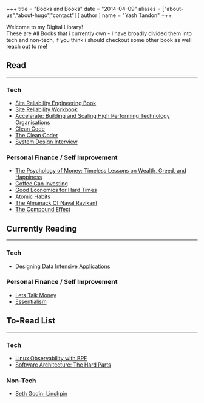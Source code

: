 +++
title = "Books and Books"
date = "2014-04-09"
aliases = ["about-us","about-hugo","contact"]
[ author ]
  name = "Yash Tandon"
+++

 Welcome to my Digital Library! \
 These are All Books that i currently own - I have broadly divided them into tech and non-tech, if you think i should checkout some other book as well reach out to me! 

## Read

---

### Tech

- [Site Reliability Engineering Book](https://sre.google/sre-book/table-of-contents/)
- [Site Reliability Workbook]([https://sre.google/workbook/table-of-contents/](https://sre.google/workbook/table-of-contents/))
- [Accelerate: Building and Scaling High Performing Technology Organisations](https://amzn.eu/d/1QHB82W)
- [Clean Code](https://amzn.eu/d/9VFH40v)
- [The Clean Coder](https://amzn.eu/d/d4Txc0Y)
- [System Design Interview](https://amzn.eu/d/hnQT21r)

### Personal Finance / Self Improvement

- [The Psychology of Money: Timeless Lessons on Wealth, Greed, and Happiness](https://amzn.eu/d/aJqUrPX)
- [Coffee Can Investing](https://amzn.eu/d/5mNS0xw)
- [Good Economics for Hard Times](https://amzn.eu/d/5eeK1w8)
- [Atomic Habits](https://amzn.eu/d/0Qyjj60)
- [The Almanack Of Naval Ravikant](https://amzn.eu/d/1fiw4Aj)
- [The Compound Effect](https://amzn.eu/d/bzHVdEl)

## Currently Reading

---

### Tech

- [Designing Data Intensive Applications](https://amzn.eu/d/9WkEBEM)

### Personal Finance / Self Improvement

- [Lets Talk Money](https://amzn.eu/d/jesB0ga)
- [Essentialism](https://amzn.eu/d/1OTBNZ5)

## To-Read List

---

### Tech

- [Linux Observability with BPF](https://amzn.eu/d/aZo9ZZW)
- [Software Architecture: The Hard Parts](https://amzn.eu/d/gSQjltA)

### Non-Tech

- [Seth Godin: Linchpin](https://amzn.eu/d/bPwsVdR)
